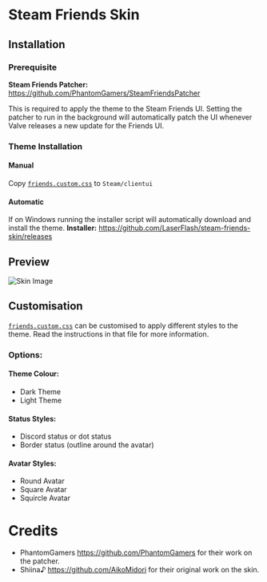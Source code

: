 # Steam Friends Skin

## Installation

### Prerequisite

**Steam Friends Patcher:** <https://github.com/PhantomGamers/SteamFriendsPatcher>

This is required to apply the theme to the Steam Friends UI. Setting the patcher to run in the background will automatically patch the UI whenever Valve releases a new update for the Friends UI.

### Theme Installation

#### Manual

Copy [`friends.custom.css`](https://raw.githubusercontent.com/LaserFlash/steam-friends-skin/master/src/friends.custom.css) to `Steam/clientui`

#### Automatic

If on Windows running the installer script will automatically download and install the theme.
**Installer:** <https://github.com/LaserFlash/steam-friends-skin/releases>

## Preview

![Skin Image](https://laserflash.tk/assets/images/steam.png)

## Customisation

[`friends.custom.css`](https://raw.githubusercontent.com/LaserFlash/steam-friends-skin/master/src/friends.custom.css) can be customised to apply different styles to the theme. Read the instructions in that file for more information.

### Options:
#### Theme Colour:
- Dark Theme 
- Light Theme

#### Status Styles:
- Discord status or dot status
- Border status (outline around the avatar)

#### Avatar Styles:
- Round Avatar
- Square Avatar
- Squircle Avatar

# Credits

- PhantomGamers <https://github.com/PhantomGamers> for their work on the patcher.
- Shiina♪ <https://github.com/AikoMidori> for their original work on the skin.

